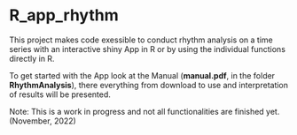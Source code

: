 # R_app_rhythm
This project makes code exessible to conduct rhythm analysis on a time series with an interactive shiny App in R or by using the individual functions directly in R. 

To get started with the App look at the Manual (**manual.pdf**, in the folder **RhythmAnalysis**), there everything from download to use and interpretation of results will be presented. 

Note: This is a work in progress and not all functionalities are finished yet. (November, 2022) 
